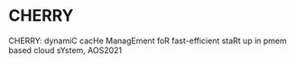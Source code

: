 # CHERRY
CHERRY: dynamiC cacHe ManagEment foR fast-efficient staRt up in pmem based cloud sYstem, AOS2021
